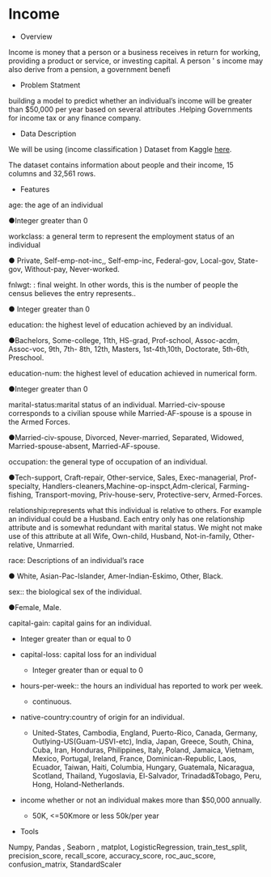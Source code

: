 # Income





- Overview

Income is money that a person or a business receives in return for working, providing a product or service, or investing capital. A person ' s income may also derive from a pension, a government benefi




- Problem Statment

building a model to predict whether an individual’s income will be greater than $50,000 per year based on several attributes .Helping Governments for income tax or any finance company.



- Data Description 

We will be using (income classification ) Dataset from Kaggle [here](https://www.kaggle.com/lodetomasi1995/income-classification/code).

The dataset contains information about people and their income, 15 columns and 32,561 rows.



- Features 

age: the age of an individual

●Integer greater than 0

workclass: a general term to represent the employment status of an individual

● Private, Self-emp-not-inc,, Self-emp-inc, Federal-gov, Local-gov, State-gov, Without-pay, Never-worked.

fnlwgt: : final weight. In other words, this is the number of people the census believes the entry represents..

● Integer greater than 0

education: the highest level of education achieved by an individual.

●Bachelors, Some-college, 11th, HS-grad, Prof-school, Assoc-acdm, Assoc-voc, 9th, 7th- 8th, 12th, Masters, 1st-4th,10th, Doctorate, 5th-6th, Preschool.

education-num: the highest level of education achieved in numerical form.

●Integer greater than 0

marital-status:marital status of an individual. Married-civ-spouse corresponds to a civilian spouse while Married-AF-spouse is a spouse in the Armed Forces.

●Married-civ-spouse, Divorced, Never-married, Separated, Widowed, Married-spouse-absent, Married-AF-spouse.

occupation: the general type of occupation of an individual.

●Tech-support, Craft-repair, Other-service, Sales, Exec-managerial, Prof-specialty, Handlers-cleaners,Machine-op-inspct,Adm-clerical, Farming-fishing, Transport-moving, Priv-house-serv, Protective-serv, Armed-Forces.

relationship:represents what this individual is relative to others. For example an individual could be a Husband. Each entry only has
one relationship attribute and is somewhat redundant with marital status. We might not make use of this attribute at all Wife, Own-child, Husband, Not-in-family, Other-relative, Unmarried.

race: Descriptions of an individual’s race 

● White, Asian-Pac-Islander, Amer-Indian-Eskimo, Other, Black.

sex:: the biological sex of the individual. 

●Female, Male.

capital-gain: capital gains for an individual.

  - Integer greater than or equal to 0

- capital-loss: capital loss for an individual

  - Integer greater than or equal to 0

- hours-per-week:: the hours an individual has reported to work per week.

  - continuous.

- native-country:country of origin for an individual.

  - United-States, Cambodia, England, Puerto-Rico, Canada, Germany, Outlying-US(Guam-USVI-etc), India, Japan, Greece,
    South, China, Cuba, Iran, Honduras, Philippines, Italy, Poland, Jamaica, Vietnam, Mexico, Portugal, Ireland, France,
    Dominican-Republic, Laos, Ecuador, Taiwan, Haiti, Columbia, Hungary, Guatemala, Nicaragua, Scotland, Thailand,
    Yugoslavia, El-Salvador, Trinadad&Tobago, Peru, Hong, Holand-Netherlands.

- income whether or not an individual makes more than $50,000 annually.

  - 50K, <=50Kmore or less 50k/per year






- Tools 

Numpy, Pandas , Seaborn , matplot, LogisticRegression, train_test_split, precision_score, recall_score, accuracy_score, roc_auc_score, confusion_matrix, StandardScaler
